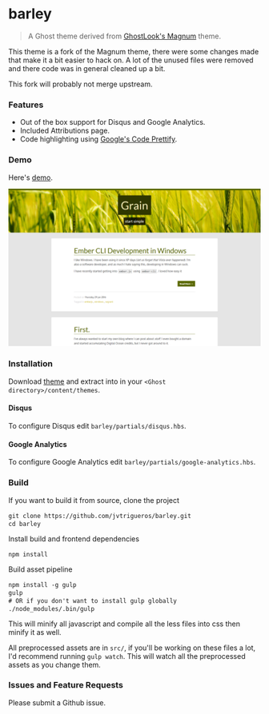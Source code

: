 # barley
>  A Ghost theme derived from [GhostLook's Magnum](http://magnum.ghostlook.com/) theme.

This theme is a fork of the Magnum theme, there were some changes made that make it a bit easier to hack on. A lot of the unused files were removed and there code was in general cleaned up a bit.

This fork will probably not merge upstream.

### Features
- Out of the box support for Disqus and Google Analytics.
- Included Attributions page.
- Code highlighting using [Google's Code Prettify](https://code.google.com/p/google-code-prettify/).

### Demo
Here's [demo](http://blog.jvtrigueros.com/).

![barley-screenshot](barley-screenshot.png)

### Installation
Download [theme](https://github.com/jvtrigueros/barley/releases/latest) and extract into in your `<Ghost directory>/content/themes`.

#### Disqus
To configure Disqus edit `barley/partials/disqus.hbs`.

#### Google Analytics
To configure Google Analytics edit `barley/partials/google-analytics.hbs`.

### Build
If you want to build it from source, clone the project

    git clone https://github.com/jvtrigueros/barley.git
    cd barley

Install build and frontend dependencies

    npm install

Build asset pipeline

    npm install -g gulp
    gulp
    # OR if you don't want to install gulp globally
    ./node_modules/.bin/gulp

This will minify all javascript and compile all the less files into css then minify it as well.

All preprocessed assets are in `src/`, if you'll be working on these files a lot, I'd recommend running `gulp watch`. This will watch all the preprocessed assets as you change them. 

### Issues and Feature Requests
Please submit a Github issue.
